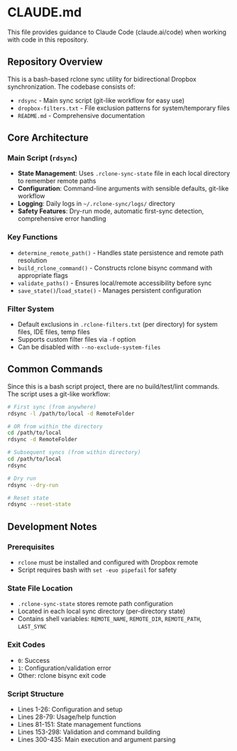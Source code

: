 # CLAUDE.md

This file provides guidance to Claude Code (claude.ai/code) when working with code in this repository.

## Repository Overview

This is a bash-based rclone sync utility for bidirectional Dropbox synchronization. The codebase consists of:

- `rdsync` - Main sync script (git-like workflow for easy use)
- `dropbox-filters.txt` - File exclusion patterns for system/temporary files
- `README.md` - Comprehensive documentation

## Core Architecture

### Main Script (`rdsync`)
- **State Management**: Uses `.rclone-sync-state` file in each local directory to remember remote paths
- **Configuration**: Command-line arguments with sensible defaults, git-like workflow
- **Logging**: Daily logs in `~/.rclone-sync/logs/` directory  
- **Safety Features**: Dry-run mode, automatic first-sync detection, comprehensive error handling

### Key Functions
- `determine_remote_path()` - Handles state persistence and remote path resolution
- `build_rclone_command()` - Constructs rclone bisync command with appropriate flags
- `validate_paths()` - Ensures local/remote accessibility before sync
- `save_state()`/`load_state()` - Manages persistent configuration

### Filter System
- Default exclusions in `.rclone-filters.txt` (per directory) for system files, IDE files, temp files
- Supports custom filter files via `-f` option
- Can be disabled with `--no-exclude-system-files`

## Common Commands

Since this is a bash script project, there are no build/test/lint commands. The script uses a git-like workflow:

```bash
# First sync (from anywhere)
rdsync -l /path/to/local -d RemoteFolder

# OR from within the directory
cd /path/to/local
rdsync -d RemoteFolder

# Subsequent syncs (from within directory)
cd /path/to/local
rdsync

# Dry run
rdsync --dry-run

# Reset state
rdsync --reset-state
```

## Development Notes

### Prerequisites
- `rclone` must be installed and configured with Dropbox remote
- Script requires bash with `set -euo pipefail` for safety

### State File Location
- `.rclone-sync-state` stores remote path configuration
- Located in each local sync directory (per-directory state)
- Contains shell variables: `REMOTE_NAME`, `REMOTE_DIR`, `REMOTE_PATH`, `LAST_SYNC`

### Exit Codes
- `0`: Success
- `1`: Configuration/validation error  
- Other: rclone bisync exit code

### Script Structure
- Lines 1-26: Configuration and setup
- Lines 28-79: Usage/help function
- Lines 81-151: State management functions
- Lines 153-298: Validation and command building
- Lines 300-435: Main execution and argument parsing